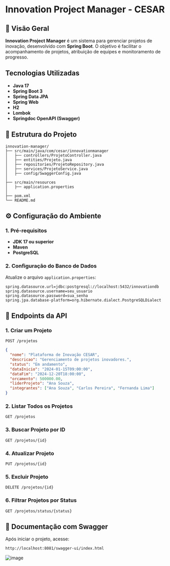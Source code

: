 # Innovation Project Manager - CESAR

## 📌 Visão Geral
**Innovation Project Manager** é um sistema para gerenciar projetos de inovação, desenvolvido com **Spring Boot**. O objetivo é facilitar o acompanhamento de projetos, atribuição de equipes e monitoramento de progresso.

## Tecnologias Utilizadas
- **Java 17**
- **Spring Boot 3**
- **Spring Data JPA**
- **Spring Web**
- **H2** 
- **Lombok**
- **Springdoc OpenAPI (Swagger)**

## 📂 Estrutura do Projeto
```
innovation-manager/
├── src/main/java/com/cesar/innovationmanager
│   ├── controllers/ProjetoController.java
│   ├── entities/Projeto.java
│   ├── repositories/ProjetoRepository.java
│   ├── services/ProjetoService.java
│   ├── config/SwaggerConfig.java
│
├── src/main/resources
│   ├── application.properties
│
├── pom.xml
└── README.md
```

## ⚙️ Configuração do Ambiente
### **1. Pré-requisitos**
- **JDK 17 ou superior**
- **Maven**
- **PostgreSQL**

### **2. Configuração do Banco de Dados**
Atualize o arquivo `application.properties`:
```properties
spring.datasource.url=jdbc:postgresql://localhost:5432/innovationdb
spring.datasource.username=seu_usuario
spring.datasource.password=sua_senha
spring.jpa.database-platform=org.hibernate.dialect.PostgreSQLDialect
```


## 📌 Endpoints da API
### **1. Criar um Projeto**
`POST /projetos`
```json
{
  "nome": "Plataforma de Inovação CESAR",
  "descricao": "Gerenciamento de projetos inovadores.",
  "status": "Em andamento",
  "dataInicio": "2024-01-15T09:00:00",
  "dataFim": "2024-12-20T18:00:00",
  "orcamento": 500000.00,
  "liderProjeto": "Ana Souza",
  "integrantes": ["Ana Souza", "Carlos Pereira", "Fernanda Lima"]
}
```

### **2. Listar Todos os Projetos**
`GET /projetos`

### **3. Buscar Projeto por ID**
`GET /projetos/{id}`

### **4. Atualizar Projeto**
`PUT /projetos/{id}`

### **5. Excluir Projeto**
`DELETE /projetos/{id}`

### **6. Filtrar Projetos por Status**
`GET /projetos/status/{status}`

## 📜 Documentação com Swagger
Após iniciar o projeto, acesse:
```
http://localhost:8081/swagger-ui/index.html
```
![image](https://github.com/user-attachments/assets/eaccaf31-19b6-4b57-b7d2-325d7767d720)






